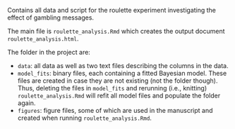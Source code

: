 
Contains all data and script for the roulette experiment investigating the effect of gambling messages.

The main file is `roulette_analysis.Rmd` which creates the output document `roulette_analysis.html`.

The folder in the project are:

- `data`: all data as well as two text files describing the columns in the data.
- `model_fits`: binary files, each containing a fitted Bayesian model. These files are created in case they are not existing (not the folder though). Thus, deleting the files in `model_fits` and rerunning (i.e., knitting) `roulette_analysis.Rmd` will refit all model files and populate the folder again.
- `figures`: figure files, some of which are used in the manuscript and created when running `roulette_analysis.Rmd`.
